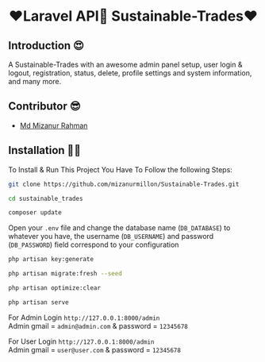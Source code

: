 <p align="center">
    <h1 align="center">❤️Laravel API🚀 Sustainable-Trades❤️</h1>
</p>

## Introduction 😍

<p> A Sustainable-Trades with an awesome admin panel setup, user login & logout, registration, status, delete, profile settings and system information, and many more. </p>

## Contributor 😎

-   <a href="https://github.com/mizanurmillon" target="_blank">Md Mizanur Rahman</a>

## Installation 🤷‍♂

To Install & Run This Project You Have To Follow the following Steps:

```sh
git clone https://github.com/mizanurmillon/Sustainable-Trades.git
```

```sh
cd sustainable_trades
```

```sh
composer update
```

Open your `.env` file and change the database name (`DB_DATABASE`) to whatever you have, the username (`DB_USERNAME`) and password (`DB_PASSWORD`) field correspond to your configuration

```sh
php artisan key:generate
```

```sh
php artisan migrate:fresh --seed
```

```sh
php artisan optimize:clear
```

```sh
php artisan serve
```
For Admin Login `http://127.0.0.1:8000/admin` <br>
Admin gmail = `admin@admin.com` & password = `12345678`

For User Login `http://127.0.0.1:8000/admin` <br>
Admin gmail = `user@user.com` & password = `12345678`
